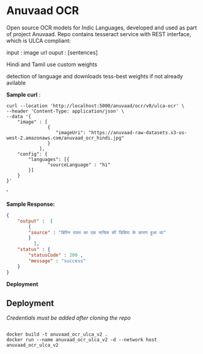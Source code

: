 
# Anuvaad OCR

Open source OCR models for Indic Languages, developed and used as part of project Anuvaad.
Repo contains tesseract service with REST interface, which is ULCA compliant:

input : image url
ouput : [sentences]

Hindi and Tamil use custom weights

detection of language and downloads tess-best weights if not already avilable  

**Sample curl** :



    curl --location 'http://localhost:5000/anuvaad/ocr/v0/ulca-ocr' \
    --header 'Content-Type: application/json' \
    --data '{
        "image" : [
                   { 
                      "imageUri": "https://anuvaad-raw-datasets.s3-us-west-2.amazonaws.com/anuvaad_ocr_hindi.jpg"
                   }
                ],
        "config": {
            "languages": [{
                   "sourceLanguage" : "hi"
            }]
        }
    }'
'

**Sample Response:**
```json
{
    "output" :  [
        {        
        "source" : "बिपिन रावत का एक माचिस की डिबिया के कारण हुआ था"
        }
          ],           
    "status" : {  
        "statusCode" : 200 ,
        "message" : "success"     
    }
}

```
**Deployment**
## **Deployment**
*Credentials must be added after cloning the repo*

```shell

docker build -t anuvaad_ocr_ulca_v2 .
docker run --name anuvaad_ocr_ulca_v2 -d --network host anuvaad_ocr_ulca_v2 
```


